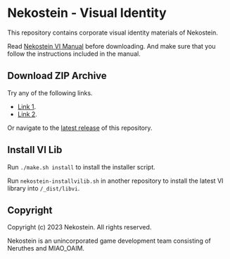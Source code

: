 # Nekostein - Visual Identity

This repository contains corporate visual identity materials of Nekostein.


Read [Nekostein VI Manual](https://nekostein-wwwmisc.pages.dev/vi/doc/Nekostein_VI.pdf) before downloading.
And make sure that you follow the instructions included in the manual.



## Download ZIP Archive

Try any of the following links.

- [Link 1](https://pub-714f8d634e8f451d9f2fe91a4debfa23.r2.dev/keep/nekostein-vi/Nekostein-VI.zip--932cd19c36bdde979f5fefbd23876e61.zip).
- [Link 2](https://minio.neruthes.xyz/oss/keep/nekostein-vi/Nekostein-VI.zip--932cd19c36bdde979f5fefbd23876e61.zip).

Or navigate to the [latest release](https://github.com/nekostein/nekostein-vi/releases/latest) of this repository.



## Install VI Lib

Run `./make.sh install` to install the installer script.

Run `nekostein-installvilib.sh` in another repository to install the latest VI library into `/_dist/libvi`.



## Copyright

Copyright (c) 2023 Nekostein. All rights reserved.

Nekostein is an unincorporated game development team consisting of Neruthes and MIAO_OAIM.
